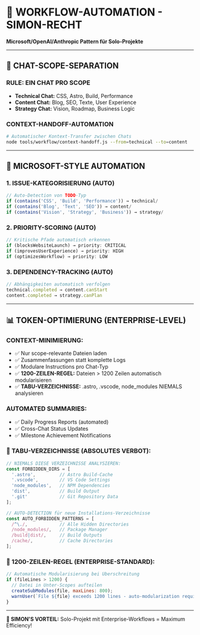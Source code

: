 # 🔄 WORKFLOW-AUTOMATION - SIMON-RECHT

**Microsoft/OpenAI/Anthropic Pattern für Solo-Projekte**

---

## 🎯 **CHAT-SCOPE-SEPARATION**

### **RULE: EIN CHAT PRO SCOPE**

- **Technical Chat:** CSS, Astro, Build, Performance
- **Content Chat:** Blog, SEO, Texte, User Experience
- **Strategy Chat:** Vision, Roadmap, Business Logic

### **CONTEXT-HANDOFF-AUTOMATION**

```bash
# Automatischer Kontext-Transfer zwischen Chats
node tools/workflow/context-handoff.js --from=technical --to=content
```

---

## 🤖 **MICROSOFT-STYLE AUTOMATION**

### **1. ISSUE-KATEGORISIERUNG (AUTO)**

```javascript
// Auto-Detection von TODO-Typ
if (contains('CSS', 'Build', 'Performance')) → technical/
if (contains('Blog', 'Text', 'SEO')) → content/
if (contains('Vision', 'Strategy', 'Business')) → strategy/
```

### **2. PRIORITY-SCORING (AUTO)**

```javascript
// Kritische Pfade automatisch erkennen
if (blocksWebsiteLaunch) → priority: CRITICAL
if (improvesUserExperience) → priority: HIGH
if (optimizesWorkflow) → priority: LOW
```

### **3. DEPENDENCY-TRACKING (AUTO)**

```javascript
// Abhängigkeiten automatisch verfolgen
technical.completed → content.canStart
content.completed → strategy.canPlan
```

---

## 📊 **TOKEN-OPTIMIERUNG (ENTERPRISE-LEVEL)**

### **CONTEXT-MINIMIERUNG:**

- ✅ Nur scope-relevante Dateien laden
- ✅ Zusammenfassungen statt komplette Logs
- ✅ Modulare Instructions pro Chat-Typ
- ✅ **1200-ZEILEN-REGEL:** Dateien > 1200 Zeilen automatisch modularisieren
- ✅ **TABU-VERZEICHNISSE:** .astro, .vscode, node_modules NIEMALS analysieren

### **AUTOMATED SUMMARIES:**

- ✅ Daily Progress Reports (automated)
- ✅ Cross-Chat Status Updates
- ✅ Milestone Achievement Notifications

### **🚨 TABU-VERZEICHNISSE (ABSOLUTES VERBOT):**

```javascript
// NIEMALS DIESE VERZEICHNISSE ANALYSIEREN:
const FORBIDDEN_DIRS = [
  '.astro',         // Astro Build-Cache
  '.vscode',        // VS Code Settings
  'node_modules',   // NPM Dependencies
  'dist',           // Build Output
  '.git'            // Git Repository Data
];

// AUTO-DETECTION für neue Installations-Verzeichnisse
const AUTO_FORBIDDEN_PATTERNS = [
  /^\./,            // Alle Hidden Directories
  /node_modules/,   // Package Manager
  /build|dist/,     // Build Outputs
  /cache/,          // Cache Directories
];
```

### **🔢 1200-ZEILEN-REGEL (ENTERPRISE-STANDARD):**

```javascript
// Automatische Modularisierung bei Überschreitung
if (fileLines > 1200) {
  // Datei in Unter-Scopes aufteilen
  createSubModules(file, maxLines: 800);
  warnUser(`File ${file} exceeds 1200 lines - auto-modularization required`);
}
```

---

**🎯 SIMON'S VORTEIL:** Solo-Projekt mit Enterprise-Workflows = Maximum Efficiency!

